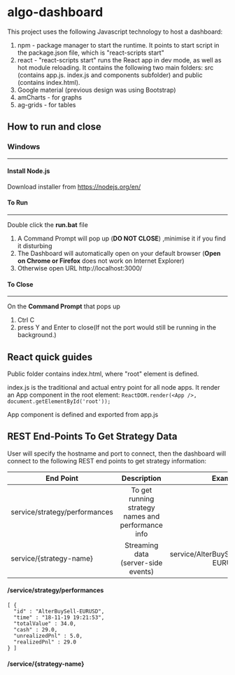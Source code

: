 # algo-dashboard
This project uses the following Javascript technology to host a dashboard:
1) npm - package manager to start the runtime. It points to start script in the package.json file, which is "react-scripts start"
2) react - "react-scripts start" runs the React app in dev mode, as well as hot module reloading. It contains the following two main folders: src (contains app.js. index.js and components subfolder) and public (contains index.html). 
3) Google material (previous design was using Bootstrap)
4) amCharts - for graphs
5) ag-grids - for tables


## How to run and close

### Windows
------------------------------------------------------------------------------------------------------------------------------------------
#### Install Node.js
Download installer from https://nodejs.org/en/


#### To Run
------------------------------------- 
Double click the **run.bat** file  

1) A Command Prompt will pop up (**DO NOT CLOSE**) ,minimise it if you find it disturbing
2) The Dashboard will automatically open on your default browser (**Open on Chrome or Firefox** does not work on Internet Explorer)
3) Otherwise open URL http://localhost:3000/

#### To Close
---------------------
On the **Command Prompt** that pops up
1) Ctrl C
2) press Y and Enter to close(If not the port would still be running in the background.)

## React quick guides
Public folder contains index.html, where "root" element is defined.

index.js is the traditional and actual entry point for all node apps. It render an App component in the root element:
```ReactDOM.render(<App />, document.getElementById('root'));```

App component is defined and exported from app.js

## REST End-Points To Get Strategy Data
User will specify the hostname and port to connect, then the dashboard will connect to the following REST end points to get strategy information:

| End Point                          | Description                                        | Example       |
| ---------------------------------- |:--------------------------------------------------:| -------------:|
| service/strategy/performances      | To get running strategy names and performance info |
| service/{strategy-name}            | Streaming data (server-side events)                | service/AlterBuySell-EURUSD |




#### /service/strategy/performances
~~~
[ {
  "id" : "AlterBuySell-EURUSD",
  "time" : "18-11-19 19:21:53",
  "totalValue" : 34.0,
  "cash" : 29.0,
  "unrealizedPnl" : 5.0,
  "realizedPnl" : 29.0
} ]
~~~

#### /service/{strategy-name}

